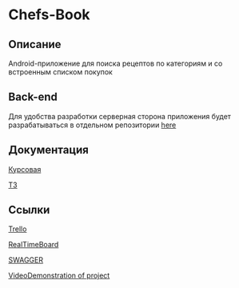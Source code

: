 # Chefs-Book

## Описание
Android-приложение для поиска рецептов по категориям и со встроенным списком покупок

## Back-end 
Для удобства разработки серверная сторона приложения будет разрабатываться в отдельном репозитории [here](https://github.com/JustTeRoR/Chefs-Book-BackEnd-) 

## Документация
[Курсовая](https://github.com/JustTeRoR/Chefs-Book/blob/documents/Documentation/Kursovaya.docx)

[ТЗ](https://github.com/JustTeRoR/Chefs-Book/blob/documents/Documentation/TecnicalTask.docx)

## Ссылки
[Trello](https://trello.com/b/vCNA7XnV/chefs-book)

[RealTimeBoard](https://miro.com/app/board/o9J_kukXtrs=/)

[SWAGGER](https://app.swaggerhub.com/apis/ChefsBookSupportTeam/ChefsBookAPI/1.0.0-oas3#trial)

[VideoDemonstration of project](https://drive.google.com/drive/folders/1WeONLGOxgc99p8igj1E8YFicGTlCNvdl)
